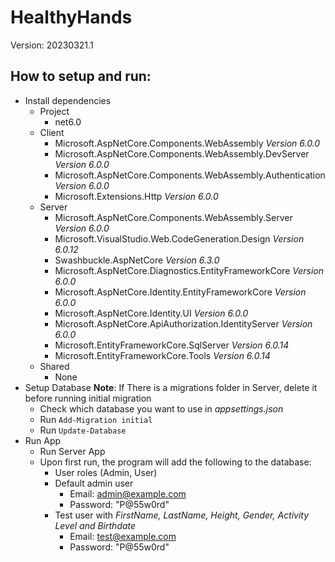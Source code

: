 # HealthyHands
Version: 20230321.1

## How to setup and run:
 - Install dependencies
	 - Project
		 - net6.0
	 - Client
		 - Microsoft.AspNetCore.Components.WebAssembly *Version 6.0.0*
		 - Microsoft.AspNetCore.Components.WebAssembly.DevServer *Version 6.0.0*
		 - Microsoft.AspNetCore.Components.WebAssembly.Authentication *Version 6.0.0*
		 - Microsoft.Extensions.Http *Version 6.0.0*
	 - Server
		 - Microsoft.AspNetCore.Components.WebAssembly.Server *Version 6.0.0*
		 - Microsoft.VisualStudio.Web.CodeGeneration.Design *Version 6.0.12*
		 - Swashbuckle.AspNetCore *Version 6.3.0*
		 - Microsoft.AspNetCore.Diagnostics.EntityFrameworkCore *Version 6.0.0*
		 - Microsoft.AspNetCore.Identity.EntityFrameworkCore *Version 6.0.0*
		 - Microsoft.AspNetCore.Identity.UI *Version 6.0.0*
		 - Microsoft.AspNetCore.ApiAuthorization.IdentityServer *Version 6.0.0*
		 - Microsoft.EntityFrameworkCore.SqlServer *Version 6.0.14*
		 - Microsoft.EntityFrameworkCore.Tools *Version 6.0.14*
	 - Shared
		 - None
 - Setup Database
		 **Note**: If There is a migrations folder in Server, delete it before running initial migration
	 - Check which database you want to use in *appsettings.json*
	 - Run `Add-Migration initial`
	 - Run `Update-Database`
 - Run App
	 - Run Server App
	 - Upon first run, the program will add the following to the database:
		 - User roles (Admin, User)
		 - Default admin user
			 - Email: admin@example.com
			 - Password: "P@55w0rd"
		- Test user with *FirstName, LastName, Height, Gender, Activity Level and Birthdate*
			- Email: test@example.com
			- Password: "P@55w0rd"